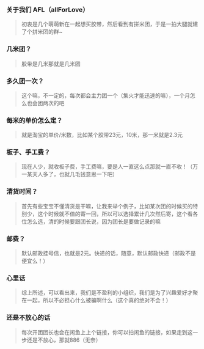### 关于我们 AFL（allForLove）

> 初衷是几个萌萌新在一起想买胶带，然后看到有拼米团，于是一拍大腿就建了个拼米团的群~

### 几米团？

> 胶带是几米那就是几米团

### 多久团一次？

> 这个嘛，不一定的，每次都会主力团一个（集火才能迅速的嘛），一个月怎么也会团两次的吧

### 每米的单价怎么定？

> 就是淘宝的单价/米数，比如某个胶带23元，10米，那一米就是2.3元

### 板子、手工费？

> 现在人少，就收板子费，手工费嘛，要是人一直这么点那就一直不收！（万一某天人多了，也就几毛钱意思一下吧）

### 清货时间？

> 首先有些宝宝不懂清货是干嘛，让我来举个例子，比如某次团的时候买的特别少，这个时候就不值的寄一回，所以可以选择累计几次然后寄，这个看各位怎么选，清的时候要跟团长说，因为团长是要做记录的嘛

### 邮费？

> 默认邮政挂号信，也就是2元。快递的话，随意，默认邮政快递（邮政不是便宜么！）

### 心里话

> 综上所述，可以看出来，我们是不盈利的小组织，我们是为了兴趣爱好才聚在一起，所以不必担心什么被骗啊什么（这个真的绝对不会！）

### 还是不放心的话

> 每次开团团长也会在闲鱼上上个链接，你可以拍闲鱼的链接，如果走到这一步还是不放心，那就886（无奈）
